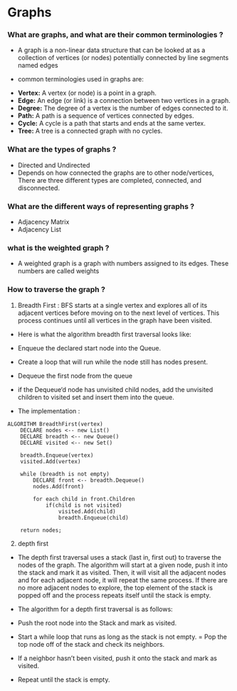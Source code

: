 # Graphs 

### What are graphs, and what are their common terminologies ?
- A graph is a non-linear data structure that can be looked at as a collection of vertices (or nodes) potentially connected by line segments named edges

- common terminologies used in graphs are:

* **Vertex:** A vertex (or node) is a point in a graph.
* **Edge:** An edge (or link) is a connection between two vertices in a graph.
* **Degree:** The degree of a vertex is the number of edges connected to it.
* **Path:** A path is a sequence of vertices connected by edges.
* **Cycle:** A cycle is a path that starts and ends at the same vertex.
* **Tree:** A tree is a connected graph with no cycles.

### What are the types of graphs ?
- Directed and Undirected
- Depends on how connected the graphs are to other node/vertices, There are three different types are completed, connected, and disconnected.


### What are the different ways of representing graphs ?
- Adjacency Matrix
- Adjacency List

### what is the weighted graph ?
- A weighted graph is a graph with numbers assigned to its edges. These numbers are called weights


### How to traverse the graph ?
1. Breadth First : BFS starts at a single vertex and explores all of its adjacent vertices before moving on to the next level of vertices. This process continues until all vertices in the graph have been visited.

- Here is what the algorithm breadth first traversal looks like:

- Enqueue the declared start node into the Queue.
- Create a loop that will run while the node still has nodes present.
- Dequeue the first node from the queue
- if the Dequeue‘d node has unvisited child nodes, add the unvisited children to visited set and insert them into the queue.

- The implementation :
```
ALGORITHM BreadthFirst(vertex)
    DECLARE nodes <-- new List()
    DECLARE breadth <-- new Queue()
    DECLARE visited <-- new Set()

    breadth.Enqueue(vertex)
    visited.Add(vertex)

    while (breadth is not empty)
        DECLARE front <-- breadth.Dequeue()
        nodes.Add(front)

        for each child in front.Children
            if(child is not visited)
                visited.Add(child)
                breadth.Enqueue(child)

    return nodes;
```

2. depth first 
- The depth first traversal uses a stack (last in, first out) to traverse the nodes of the graph. The algorithm will start at a given node, push it into the stack and mark it as visited. Then, it will visit all the adjacent nodes and for each adjacent node, it will repeat the same process. If there are no more adjacent nodes to explore, the top element of the stack is popped off and the process repeats itself until the stack is empty.
- The algorithm for a depth first traversal is as follows:

- Push the root node into the Stack and mark as visited.
- Start a while loop that runs as long as the stack is not empty.
= Pop the top node off of the stack and check its neighbors.
- If a neighbor hasn’t been visited, push it onto the stack and mark as visited.
- Repeat until the stack is empty.